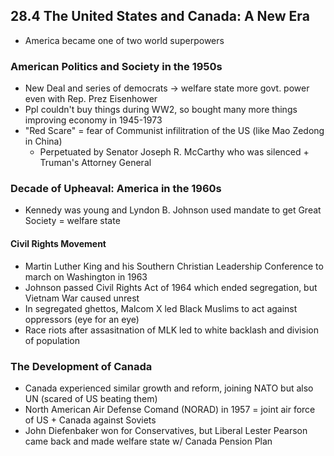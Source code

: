 ## 28.4 The United States and Canada: A New Era
- America became one of two world superpowers
### American Politics and Society in the 1950s
- New Deal and series of democrats -> welfare state more govt. power even with Rep. Prez Eisenhower
- Ppl couldn't buy things during WW2, so bought many more things improving economy in 1945-1973
- "Red Scare" = fear of Communist infilitration of the US (like Mao Zedong in China)
    - Perpetuated by Senator Joseph R. McCarthy who was silenced + Truman's Attorney General
### Decade of Upheaval: America in the 1960s
- Kennedy was young and Lyndon B. Johnson used mandate to get Great Society = welfare state
#### Civil Rights Movement
- Martin Luther King and his Southern Christian Leadership Conference to march on Washington in 1963
- Johnson passed Civil Rights Act of 1964 which ended segregation, but Vietnam War caused unrest
- In segregated ghettos, Malcom X led Black Muslims to act against oppressors (eye for an eye)
- Race riots after assasitnation of MLK led to white backlash and division of population
### The Development of Canada
- Canada experienced similar growth and reform, joining NATO but also UN (scared of US beating them)
- North American Air Defense Comand (NORAD) in 1957 = joint air force of US + Canada against Soviets
- John Diefenbaker won for Conservatives, but Liberal Lester Pearson came back and made welfare state w/ Canada Pension Plan
